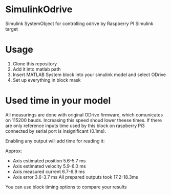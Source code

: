 # SimulinkOdrive

Simulink SystemObject for controlling odrive by Raspberry PI Simulink target

# Usage

1) Clone this repository
1) Add it into matlab path
1) Insert MATLAB System block into your simulink model and select ODrive
1) Set up everything in block mask

# Used time in your model
All measurings are done with original ODrive firmware, which comunicates on 115200 bauds. Increasing this speed shoud lower theese times.
If there are only reference inputs time used by this block on raspberry Pi3 connected by serial port is insignificant (0.1ms).

Enabling any output will add time for reading it:

Approx:
- Axis estimated position 5.6-5.7 ms
- Axis estimated velocity 5.9-6.0 ms
- Axis measured current 6.7-6.9 ms
- Axis error 3.6-3.7 ms
All prepared outputs took 17.2-18.3ms

You can use block timing options to compare your results 


